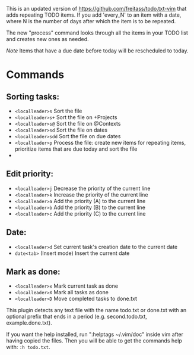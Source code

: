 This is an updated version of https://github.com/freitass/todo.txt-vim that
adds repeating TODO items. If you add 'every_N' to an item with a date,
where N is the number of days after which the item is to be repeated.

The new "process" command looks through all the items in your TODO list and
creates new ones as needed.

*Note* Items that have a due date before today will be rescheduled to today.

# Commands

## Sorting tasks:  
* `<localleader>s`   Sort the file  
* `<localleader>s+`  Sort the file on +Projects  
* `<localleader>s@`  Sort the file on @Contexts  
* `<localleader>sd`  Sort the file on dates  
* `<localleader>sdd`  Sort the file on due dates  
* `<localleader>p` Process the file: create new items for repeating items,
  prioritize items that are due today and sort the file
* 
## Edit priority:  

* `<localleader>j`   Decrease the priority of the current line  
* `<localleader>k`   Increase the priority of the current line  
* `<localleader>a`   Add the priority (A) to the current line  
* `<localleader>b`   Add the priority (B) to the current line  
* `<localleader>c`   Add the priority (C) to the current line  

## Date:  
* `<localleader>d`   Set current task's creation date to the current date  
* `date<tab>`        (Insert mode) Insert the current date  

## Mark as done:  
* `<localleader>x`   Mark current task as done  
* `<localleader>X`   Mark all tasks as done  
* `<localleader>D`   Move completed tasks to done.txt  

This plugin detects any text file with the name todo.txt or done.txt with an optional prefix that ends in a period (e.g. second.todo.txt, example.done.txt).

If you want the help installed, run ":helptags ~/.vim/doc" inside vim after having copied the files.
Then you will be able to get the commands help with: `:h todo.txt`.
